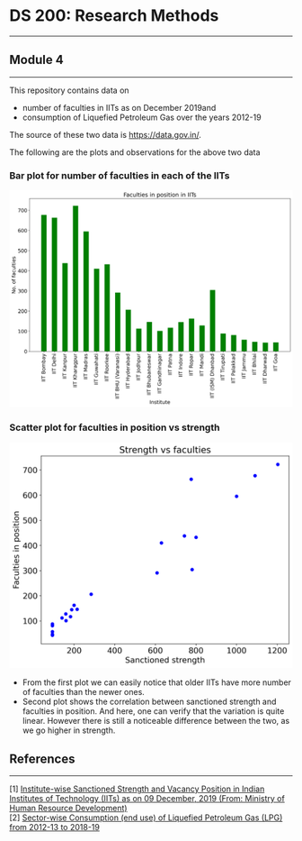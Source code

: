 # DS 200: Research Methods
---
## Module 4
___

This repository contains data on
  - number of faculties in IITs as on December 2019and
  - consumption of Liquefied Petroleum Gas over the years 2012-19

The source of these two data is https://data.gov.in/.

The following are the plots and observations for the above two data
### Bar plot for number of faculties in each of the IITs

<img src="plots/faculties_bar.png?raw=true"/>

### Scatter plot for faculties in position vs strength 

<img src="plots/faculties_scatter0.png?raw=true"/>

 - From the first plot we can easily notice that older IITs have more number of faculties than the newer ones.
 - Second plot shows the correlation between sanctioned strength and faculties in position. And here, one can verify that the variation is quite linear. However there is still a noticeable difference between the two, as we go higher in strength.  
## References
---
[1] [Institute-wise Sanctioned Strength and Vacancy Position in Indian Institutes of Technology (IITs) as on 09 December, 2019 (From: Ministry of Human Resource Development)](https://data.gov.in/resources/institute-wise-sanctioned-strength-and-vacancy-position-indian-institutes-technology-iits) \
[2] [Sector-wise Consumption (end use) of Liquefied Petroleum Gas (LPG) from 2012-13 to 2018-19](https://data.gov.in/resources/sector-wise-consumption-(end-use)-of-liquefied-petroleum-gas-(lpg)-fro)

